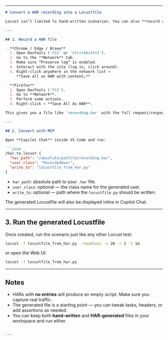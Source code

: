 
---

````markdown
# Convert a HAR recording into a Locustfile

Locust isn’t limited to hand-written scenarios. You can also **record real traffic in your browser**, save it as a [HAR file](https://en.wikipedia.org/wiki/HAR_(file_format)), and convert that directly into a `locustfile.py` using the built-in MCP server.

---

## 1. Record a HAR file

- **Chrome / Edge / Brave**  
  1. Open DevTools (`F12` or `Ctrl+Shift+I`).  
  2. Go to the **Network** tab.  
  3. Make sure “Preserve log” is enabled.  
  4. Interact with the site (log in, click around).  
  5. Right-click anywhere in the network list →  
     **Save all as HAR with content…**

- **Firefox**  
  1. Open DevTools (`F12`).  
  2. Go to **Network**.  
  3. Perform some actions.  
  4. Right-click → **Save All As HAR**.

This gives you a file like `recording.har` with the full request/response log.

---

## 2. Convert with MCP

Open **Copilot Chat** inside VS Code and run:

```json
/har.to_locust {
  "har_path": "/absolute/path/to/recording.har",
  "user_class": "RecordedUser",
  "write_to": "locustfile_from_har.py"
}
````

* `har_path`: absolute path to your `.har` file.
* `user_class`: optional — the class name for the generated user.
* `write_to`: optional — path where the `locustfile.py` should be written.

The generated Locustfile will also be displayed inline in Copilot Chat.

---

## 3. Run the generated Locustfile

Once created, run the scenario just like any other Locust test:

```bash
locust -f locustfile_from_har.py --headless -u 20 -r 2 -t 1m
```

or open the Web UI:

```bash
locust -f locustfile_from_har.py
```

---

## Notes

* HARs with **no entries** will produce an empty script. Make sure you capture real traffic.
* The generated file is a starting point — you can tweak tasks, headers, or add assertions as needed.
* You can keep both **hand-written** and **HAR-generated** files in your workspace and run either.

```

---

